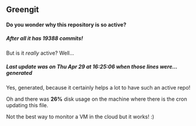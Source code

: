 ## Greengit

#### Do you wonder why this repository is so active?

##### After all it has 19388 commits!

But is it *really* active? Well...

##### Last update was on Thu Apr 29 at 16:25:06 when those lines were... generated

Yes, generated, because it certainly helps a lot to have such an active repo!

Oh and there was **26%** disk usage on the machine
where there is the cron updating this file.

Not the best way to monitor a VM in the cloud but it works! :)
